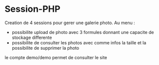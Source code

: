 # Session-PHP

Creation de 4 sessions pour gerer une galerie photo. 
Au menu :
- possibilite upload de photo avec 3 formules donnant une capacite de stockage differente
- possibilite de consulter les photos avec comme infos la taille et la possibilite de supprimer la photo

le compte demo/demo permet de consulter le site
